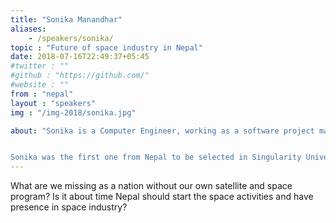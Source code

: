 ```yaml
---
title: "Sonika Manandhar"
aliases: 
    - /speakers/sonika/
topic : "Future of space industry in Nepal"
date: 2018-07-16T22:49:37+05:45
#twitter : ""
#github : "https://github.com/"
#website : ""
from : "nepal"
layout : "speakers"
img : "/img-2018/sonika.jpg"

about: "Sonika is a Computer Engineer, working as a software project manager, After spending nearly 8 years in software engineering and project management, Sonika knows the true value that technology can add in to the day to day lives and how it impacts in the lives of people. She has founded a non-profit where she have dedicated 5 years to empower people with disabilities through technology. 


Sonika was the first one from Nepal to be selected in Singularity University at NASA Ames Research Park located in Silicon Valley where she started the process to co-found a biotechnology company that helps farmers in agriculture. In addition to her extensive technology and entrepreneurial background, she now have joined as a CEO of the company that promotes digital financial services in Nepal. Recently she got nominated to participate in the International Space Training at Korea Aerospace Research Institute in Daejeon, Korea."
---
```

What are we missing as a nation without our own satellite and space program? Is it about time Nepal should start the space activities and have presence in space industry? 